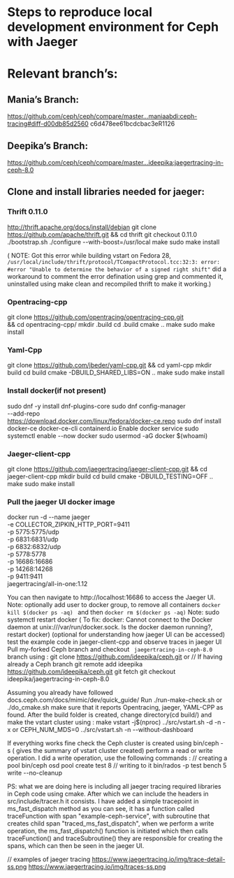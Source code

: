# Steps to reproduce local development environment for Ceph with Jaeger



# Relevant branch’s: 

## Mania’s Branch:
https://github.com/ceph/ceph/compare/master...maniaabdi:ceph-tracing#diff-d00db85d2560
c6d478ee61bcdcbac3eR1126

## Deepika’s Branch:
https://github.com/ceph/ceph/compare/master...ideepika:jaegertracing-in-ceph-8.0



## Clone and install libraries needed for jaeger:

### Thrift 0.11.0 

http://thrift.apache.org/docs/install/debian
git clone https://github.com/apache/thrift.git && cd thrift 
git checkout 0.11.0 
./bootstrap.sh 
./configure --with-boost=/usr/local 
make 
sudo make install 

( NOTE: Got this error while building vstart on Fedora 28, `/usr/local/include/thrift/protocol/TCompactProtocol.tcc:32:3: error: #error "Unable to determine the behavior of a signed right shift"` did a workaround to comment the error defination using grep and commented it, uninstalled using make clean and recompiled thrift to make it working.) 

### Opentracing-cpp

git clone https://github.com/opentracing/opentracing-cpp.git \
&& cd opentracing-cpp/ 
mkdir .build 
cd .build 
cmake .. 
make 
sudo make install

### Yaml-Cpp

git clone https://github.com/jbeder/yaml-cpp.git && cd yaml-cpp 
mkdir build
cd build
cmake -DBUILD_SHARED_LIBS=ON ..
make 
sudo make install

### Install docker(if not present)

sudo dnf -y install dnf-plugins-core
sudo dnf config-manager \
--add-repo \
https://download.docker.com/linux/fedora/docker-ce.repo
sudo dnf install docker-ce docker-ce-cli containerd.io
Enable docker service
sudo systemctl enable --now docker
sudo usermod -aG docker $(whoami)

### Jaeger-client-cpp 

git clone https://github.com/jaegertracing/jaeger-client-cpp.git && cd jaeger-client-cpp
mkdir build
cd build 
cmake -DBUILD_TESTING=OFF ..
make
sudo make install

### Pull the jaeger UI docker image

docker run -d --name jaeger \
  -e COLLECTOR_ZIPKIN_HTTP_PORT=9411 \
  -p 5775:5775/udp \
  -p 6831:6831/udp \
  -p 6832:6832/udp \
  -p 5778:5778 \
  -p 16686:16686 \
  -p 14268:14268 \
  -p 9411:9411 \
  jaegertracing/all-in-one:1.12

You can then navigate to http://localhost:16686 to access the Jaeger UI.
Note: optionally add user to docker group, to remove all containers `docker kill $(docker ps -aq) ` and then `docker rm $(docker ps -aq)`
Note: sudo systemctl restart docker ( To fix: docker: Cannot connect to the Docker daemon at unix:///var/run/docker.sock. Is the docker daemon running?, restart docker) 
(optional for understanding how jaeger UI can be accessed) test the example code in jaeger-client-cpp and observe traces in jaeger UI
Pull my-forked Ceph branch and checkout ` jaegertracing-in-ceph-8.0` branch using :
git clone https://github.com/ideepika/ceph.git 
or 
// If having already a Ceph branch
git remote add ideepika https://github.com/ideepika/ceph.git
git fetch 
git checkout ideepika/jaegertracing-in-ceph-8.0

Assuming you already have followed docs.ceph.com/docs/mimic/dev/quick_guide/ 
Run
./run-make-check.sh or ./do_cmake.sh
make sure that it reports Opentracing, jaeger, YAML-CPP as found. 
After the build folder is created, change directory(cd build/) and make the vstart cluster using :
make vstart  -j$(nproc)
 ../src/vstart.sh -d -n -x or 
CEPH_NUM_MDS=0 ../src/vstart.sh -n --without-dashboard 


If everything works fine check the Ceph cluster is created using bin/ceph - s ( gives the summary of vstart cluster created) 
perform a read or write operation. 
I did a write operation, use the following commands :
// creating a pool
     bin/ceph osd pool create test 8
// writing to it
     bin/rados -p test bench 5 write --no-cleanup

PS: what we are doing here is including all jaeger tracing required libraries in Ceph code using cmake. After which we can include the headers in src/include/tracer.h it consists.
I have added a simple tracepoint in ms_fast_dispatch method as you can see, it has a function called traceFunction with span "example-ceph-service", with subroutine that creates child span "traced_ms_fast_dispatch", when we perform a write operation, the ms_fast_dispatch() function is initiated which then calls traceFunction() and traceSubroutine() they are responsible for creating the spans, which can then be seen in the jaeger UI. 


// examples of jaeger tracing 
https://www.jaegertracing.io/img/trace-detail-ss.png 
https://www.jaegertracing.io/img/traces-ss.png 

